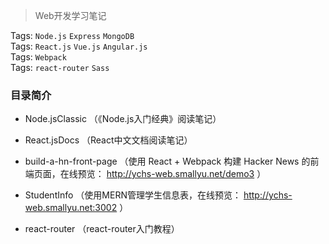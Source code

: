 
> Web开发学习笔记

Tags: `Node.js` `Express` `MongoDB`      
Tags: `React.js` `Vue.js` `Angular.js`    
Tags: `Webpack`    
Tags: `react-router` `Sass`    
  
### 目录简介

- Node.jsClassic （《Node.js入门经典》阅读笔记）

- React.jsDocs （React中文文档阅读笔记）

- build-a-hn-front-page （使用 React + Webpack 构建 Hacker News 的前端页面，在线预览： http://ychs-web.smallyu.net/demo3 ）

- StudentInfo （使用MERN管理学生信息表，在线预览： http://ychs-web.smallyu.net:3002 ）

- react-router （react-router入门教程）